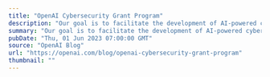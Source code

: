 ```yaml
---
title: "OpenAI Cybersecurity Grant Program"
description: "Our goal is to facilitate the development of AI-powered cybersecurity capabilities for defenders through grants and other support."
summary: "Our goal is to facilitate the development of AI-powered cybersecurity capabilities for defenders through grants and other support."
pubDate: "Thu, 01 Jun 2023 07:00:00 GMT"
source: "OpenAI Blog"
url: "https://openai.com/blog/openai-cybersecurity-grant-program"
thumbnail: ""
---
```



